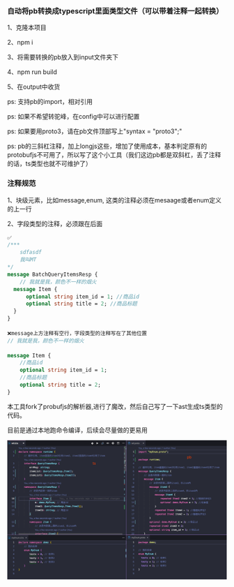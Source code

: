 ### 自动将pb转换成typescript里面类型文件（可以带着注释一起转换）
1、克隆本项目

2、npm i

3、将需要转换的pb放入到input文件夹下

4、npm run build

5、在output中收货

ps: 支持pb的import，相对引用

ps: 如果不希望转驼峰，在config中可以进行配置

ps: 如果要用proto3，请在pb文件顶部写上"syntax = "proto3";"

ps: pb的三斜杠注释，加上longjs这些，增加了使用成本，基本判定原有的protobufjs不可用了，所以写了这个小工具（我们这边pb都是双斜杠，丢了注释的话，ts类型也就不可维护了）




### 注释规范
1、块级元素，比如message,enum, 这类的注释必须在mesaage或者enum定义的上一行

2、字段类型的注释，必须跟在后面

```protobuf
✅
/***
    sdfasdf
    我叫MT
*/
message BatchQueryItemsResp {
    // 我就是我，颜色不一样的烟火
  message Item {
      optional string item_id = 1; //商品id
      optional string title = 2; //商品标题
  }
}

❌message上方注释有空行，字段类型的注释写在了其他位置
// 我就是我，颜色不一样的烟火

message Item {
    //商品id
    optional string item_id = 1;
    //商品标题
    optional string title = 2;
}
```



本工具fork了probufjs的解析器,进行了魔改，然后自己写了一下ast生成ts类型的代码。

目前是通过本地跑命令编译，后续会尽量做的更易用

![test](./assets/title.png)
